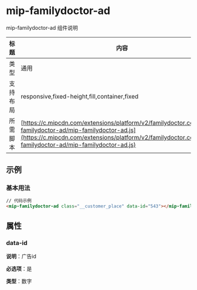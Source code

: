 # mip-familydoctor-ad

mip-familydoctor-ad 组件说明

标题|内容
----|----
类型|通用
支持布局|responsive,fixed-height,fill,container,fixed
所需脚本| [https://c.mipcdn.com/extensions/platform/v2/familydoctor.com.cn/mip-familydoctor-ad/mip-familydoctor-ad.js](https://c.mipcdn.com/extensions/platform/v2/familydoctor.com.cn/mip-familydoctor-ad/mip-familydoctor-ad.js)

## 示例

### 基本用法

```html
// 代码示例
<mip-familydoctor-ad class="__customer_place" data-id="543"></mip-familydoctor-ad>
```

## 属性

### data-id

**说明**：广告id

**必选项**：是

**类型**：数字